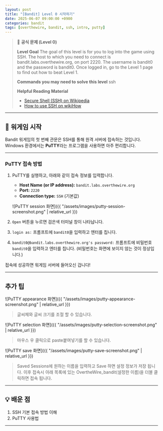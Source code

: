 ```yaml
---
layout: post
title: "[Bandit] Level 0 시작하기"
date: 2025-06-07 09:00:00 +0900
categories: bandit
tags: [overthewire, bandit, ssh, intro, putty]
---
```


> 📝 **공식 문제 (Level 0)**
>
> **Level Goal**
> The goal of this level is for you to log into the game using SSH. The host to which you need to connect is bandit.labs.overthewire.org, on port 2220. The username is bandit0 and the password is bandit0. Once logged in, go to the Level 1 page to find out how to beat Level 1.
>
> **Commands you may need to solve this level**
> ssh
>
> **Helpful Reading Material**
> - [Secure Shell (SSH) on Wikipedia](https://en.wikipedia.org/wiki/Secure_Shell)
> - [How to use SSH on wikiHow](https://www.wikihow.com/Use-SSH)


---

## 🚀 워게임 시작

Bandit 워게임의 첫 번째 관문은 SSH를 통해 원격 서버에 접속하는 것입니다. 
Windows 환경에서는 **PuTTY**라는 프로그램을 사용하면 아주 편리합니다.

---

### PuTTY 접속 방법

1.  PuTTY를 실행하고, 아래와 같이 접속 정보를 입력합니다.
    - **Host Name (or IP address):** `bandit.labs.overthewire.org`
    - **Port:** `2220`
    - **Connection type:** `SSH` (기본값)

    ![PuTTY session 화면]({{ "/assets/images/putty-session-screenshot.png" | relative_url }})
2.  `Open` 버튼을 누르면 검은색 터미널 창이 나타납니다.
3.  `login as:` 프롬프트에 `bandit0`을 입력하고 엔터를 칩니다.
4.  `bandit0@bandit.labs.overthewire.org's password:` 프롬프트에 
비밀번호 `bandit0`을 입력하고 엔터를 칩니다. (비밀번호는 화면에 보이지 않는 것이 정상입니다.)

접속에 성공하면 워게임 서버에 들어오신 겁니다!

---

## 추가 팁

![PuTTY appearance 화면]({{ "/assets/images/putty-appearance-screenshot.png" | relative_url }})

> 글씨체와 글씨 크기를 조절 할 수 있습니다.

![PuTTY selection 화면]({{ "/assets/images/putty-selection-screenshot.png" | relative_url }})

> 마우스 우 클릭으로 paste붙여넣기를 할 수 있습니다.

![PuTTY save 화면]({{ "/assets/images/putty-save-screenshot.png" | relative_url }})

> Saved Sessions에 원하는 이름을 입력하고 Save 하면 설정 정보가 저장 됩니다.
> 이후 접속시 아래 목록에 있는 OvertheWire_bandit(설정한 이름)을 더블 클릭하면 접속 됩니다.



---

## 💡 배운 점

1. SSH 기본 접속 방법 이해
2. PuTTY 사용법

---
